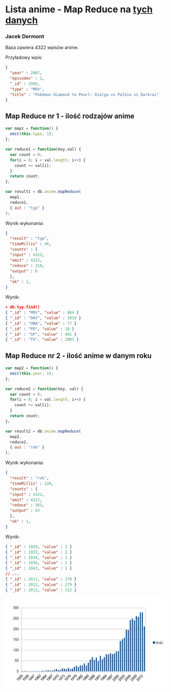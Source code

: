 # Lista anime - Map Reduce na [tych danych](../data/jdermont/anime.json.zip)

### Jacek Dermont

Baza zawiera 4322 wpisów anime.

Przyładowy wpis:
```json
{
  "year" : 2007,
  "episodes" : 1,
  "_id" : 2989,
  "type" : "MOV",
  "title" : "Pokémon Diamond to Pearl: Dialga vs Palkia vs Darkrai"
}
```

## Map Reduce nr 1 - ilość rodzajów anime
```js
var map1 = function() {
  emit(this.type, 1);
};
```

```js
var reduce1 = function(key,val) {
  var count = 0;
  for(i = 0; i < val.length; i++) {
    count += val[i];
  }
  return count;
};
```

```js
var result1 = db.anime.mapReduce(
  map1,
  reduce1,
  { out : "typ" }
);
```

Wynik wykonania:

```json
{
  "result" : "typ",
  "timeMillis" : 46,
  "counts" : {
  "input" : 4322,
  "emit" : 4322,
  "reduce" : 210,
  "output" : 6
  },
  "ok" : 1,
}
```

Wynik:
```json
> db.typ.find()
{ "_id" : "MOV", "value" : 804 }
{ "_id" : "OAV", "value" : 1019 }
{ "_id" : "ONA", "value" : 77 }
{ "_id" : "PD", "value" : 18 }
{ "_id" : "SP", "value" : 401 }
{ "_id" : "TV", "value" : 2003 }
```

## Map Reduce nr 2 - ilość anime w danym roku
```js
var map2 = function() {
  emit(this.year, 1);
};
```

```js
var reduce2 = function(key, val) {
  var count = 0;
  for(i = 0; i < val.length; i++) {
    count += val[i];
  }
  return count;
};
```

```js
var result2 = db.anime.mapReduce(
  map2,
  reduce2,
  { out : "rok" }
);
```

Wynik wykonania:
```json
{
  "result" : "rok",
  "timeMillis" : 128,
  "counts" : {
  "input" : 4322,
  "emit" : 4322,
  "reduce" : 363,
  "output" : 63
  },
  "ok" : 1,
}
```

Wynik:
```json
{ "_id" : 1929, "value" : 1 }
{ "_id" : 1933, "value" : 2 }
{ "_id" : 1934, "value" : 1 }
{ "_id" : 1936, "value" : 1 }
{ "_id" : 1943, "value" : 1 }
// ...
{ "_id" : 2011, "value" : 278 }
{ "_id" : 2012, "value" : 279 }
{ "_id" : 2013, "value" : 212 }
```

![Wykres](../images/jdermont/wykres.png)
